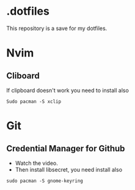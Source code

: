 # .dotfiles

This repository is a save for my dotfiles.

# Nvim

## Cliboard

If clipboard doesn't work you need to install also 

``Sudo pacman -S xclip``

# Git

## Credential Manager for Github 

- Watch the video.
- Then install libsecret, you need install also 

``sudo pacman -S gnome-keyring``
